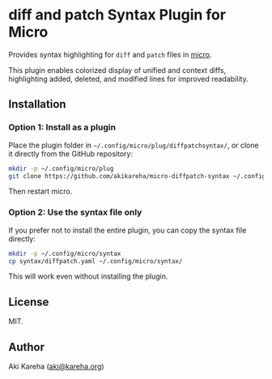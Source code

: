 # diff and patch Syntax Plugin for Micro

Provides syntax highlighting for `diff` and `patch` files in
[micro](https://micro-editor.github.io/).

This plugin enables colorized display of unified and context diffs,
highlighting added, deleted, and modified lines for improved readability.

## Installation

### Option 1: Install as a plugin

Place the plugin folder in `~/.config/micro/plug/diffpatchsyntax/`, or clone it
directly from the GitHub repository:

```sh
mkdir -p ~/.config/micro/plug
git clone https://github.com/akikareha/micro-diffpatch-syntax ~/.config/micro/plug/diffpatchsyntax
```

Then restart micro.

### Option 2: Use the syntax file only

If you prefer not to install the entire plugin, you can copy the syntax file
directly:

```sh
mkdir -p ~/.config/micro/syntax
cp syntax/diffpatch.yaml ~/.config/micro/syntax/
```

This will work even without installing the plugin.

## License

MIT.

## Author

Aki Kareha (aki@kareha.org)

